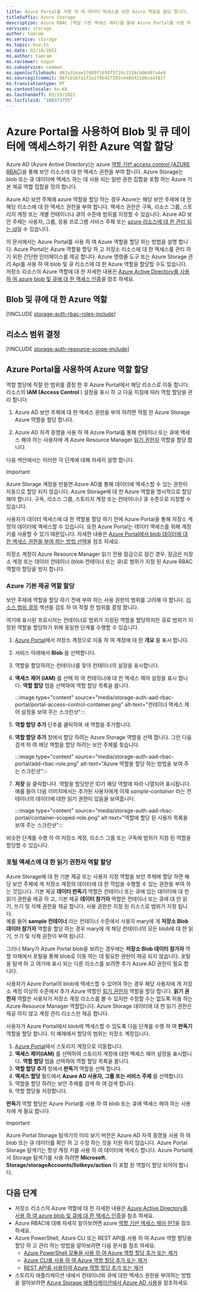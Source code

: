 ```yaml
---
title: Azure Portal를 사용 하 여 데이터 액세스를 위한 Azure 역할을 할당 합니다.
titleSuffix: Azure Storage
description: Azure RBAC (역할 기반 액세스 제어)를 통해 Azure Portal를 사용 하 여 Azure Active Directory 보안 주체에 권한을 할당 하는 방법을 알아봅니다. Azure Storage는 Azure AD를 통해 인증에 대 한 기본 제공 및 Azure 사용자 지정 역할을 지원 합니다.
services: storage
author: tamram
ms.service: storage
ms.topic: how-to
ms.date: 02/10/2021
ms.author: tamram
ms.reviewer: ozgun
ms.subservice: common
ms.openlocfilehash: d63a31eae57d09f1658f5f19c1518cb0648fa4e8
ms.sourcegitcommit: 867cb1b7a1f3a1f0b427282c648d411d0ca4f81f
ms.translationtype: MT
ms.contentlocale: ko-KR
ms.lasthandoff: 03/19/2021
ms.locfileid: "100373755"
---
```

# <a name="use-the-azure-portal-to-assign-an-azure-role-for-access-to-blob-and-queue-data"></a>Azure Portal을 사용하여 Blob 및 큐 데이터에 액세스하기 위한 Azure 역할 할당

Azure AD (Azure Active Directory)는 azure [역할 기반 access control (AZURE RBAC)](../../role-based-access-control/overview.md)을 통해 보안 리소스에 대 한 액세스 권한을 부여 합니다. Azure Storage는 blob 또는 큐 데이터에 액세스 하는 데 사용 되는 일반 권한 집합을 포함 하는 Azure 기본 제공 역할 집합을 정의 합니다.

Azure AD 보안 주체에 azure 역할을 할당 하는 경우 Azure는 해당 보안 주체에 대 한 해당 리소스에 대 한 액세스 권한을 부여 합니다. 액세스 권한은 구독, 리소스 그룹, 스토리지 계정 또는 개별 컨테이너나 큐의 수준에 범위를 지정할 수 있습니다. Azure AD 보안 주체는 사용자, 그룹, 응용 프로그램 서비스 주체 또는 [azure 리소스에 대 한 관리 되는 id](../../active-directory/managed-identities-azure-resources/overview.md)일 수 있습니다.

이 문서에서는 Azure Portal를 사용 하 여 Azure 역할을 할당 하는 방법을 설명 합니다. Azure Portal는 Azure 역할을 할당 하 고 저장소 리소스에 대 한 액세스를 관리 하기 위한 간단한 인터페이스를 제공 합니다. Azure 명령줄 도구 또는 Azure Storage 관리 Api를 사용 하 여 blob 및 큐 리소스에 대 한 Azure 역할을 할당할 수도 있습니다. 저장소 리소스의 Azure 역할에 대 한 자세한 내용은 [Azure Active Directory를 사용 하 여 azure blob 및 큐에 대 한 액세스 인증](storage-auth-aad.md)을 참조 하세요.

## <a name="azure-roles-for-blobs-and-queues"></a>Blob 및 큐에 대 한 Azure 역할

[!INCLUDE [storage-auth-rbac-roles-include](../../../includes/storage-auth-rbac-roles-include.md)]

## <a name="determine-resource-scope"></a>리소스 범위 결정

[!INCLUDE [storage-auth-resource-scope-include](../../../includes/storage-auth-resource-scope-include.md)]

## <a name="assign-azure-roles-using-the-azure-portal"></a>Azure Portal을 사용하여 Azure 역할 할당

역할 할당에 적절 한 범위를 결정 한 후 Azure Portal에서 해당 리소스로 이동 합니다. 리소스의 **IAM (Access Control** ) 설정을 표시 하 고 다음 지침에 따라 역할 할당을 관리 합니다.

1. Azure AD 보안 주체에 대 한 액세스 권한을 부여 하려면 적절 한 Azure Storage Azure 역할을 할당 합니다.

1. Azure AD 자격 증명을 사용 하 여 Azure Portal를 통해 컨테이너 또는 큐에 액세스 해야 하는 사용자에 게 Azure Resource Manager [읽기 권한자](../../role-based-access-control/built-in-roles.md#reader) 역할을 할당 합니다.

다음 섹션에서는 이러한 각 단계에 대해 자세히 설명 합니다.

> [!IMPORTANT]
> Azure Storage 계정을 만들면 Azure AD를 통해 데이터에 액세스할 수 있는 권한이 자동으로 할당 되지 않습니다. Azure Storage에 대 한 Azure 역할을 명시적으로 할당 해야 합니다. 구독, 리소스 그룹, 스토리지 계정 또는 컨테이너나 큐 수준으로 지정할 수 있습니다.
>
> 사용자가 데이터 액세스에 대 한 역할을 할당 하기 전에 Azure Portal을 통해 저장소 계정의 데이터에 액세스할 수 있습니다. 또한 Azure Portal는 데이터 액세스를 위해 계정 키를 사용할 수 있기 때문입니다. 자세한 내용은 [Azure Portal에서 blob 데이터에 대 한 액세스 권한을 부여 하는 방법 선택](../blobs/authorize-data-operations-portal.md)을 참조 하세요.
>
> 저장소 계정이 Azure Resource Manager 읽기 전용 잠금으로 잠긴 경우, 잠금은 저장소 계정 또는 데이터 컨테이너 (blob 컨테이너 또는 큐)로 범위가 지정 된 Azure RBAC 역할의 할당을 방지 합니다.

### <a name="assign-an-azure-built-in-role"></a>Azure 기본 제공 역할 할당

보안 주체에 역할을 할당 하기 전에 부여 하는 사용 권한의 범위를 고려해 야 합니다. [리소스 범위 결정](#determine-resource-scope) 섹션을 검토 하 여 적절 한 범위를 결정 합니다.

여기에 표시된 프로시저는 컨테이너로 범위가 지정된 역할을 할당하지만 큐로 범위가 지정된 역할을 할당하기 위해 동일한 단계를 수행할 수 있습니다.

1. [Azure Portal](https://portal.azure.com)에서 저장소 계정으로 이동 하 여 계정에 대 한 **개요** 를 표시 합니다.
1. 서비스 아래에서 **Blob** 을 선택합니다.
1. 역할을 할당하려는 컨테이너를 찾아 컨테이너의 설정을 표시합니다.
1. **액세스 제어 (IAM)** 를 선택 하 여 컨테이너에 대 한 액세스 제어 설정을 표시 합니다. **역할 할당** 탭을 선택하여 역할 할당 목록을 봅니다.

    :::image type="content" source="media/storage-auth-aad-rbac-portal/portal-access-control-container.png" alt-text="컨테이너 액세스 제어 설정을 보여 주는 스크린샷":::

1. **역할 할당 추가** 단추를 클릭하여 새 역할을 추가합니다.
1. **역할 할당 추가** 창에서 할당 하려는 Azure Storage 역할을 선택 합니다. 그런 다음 검색 하 여 해당 역할을 할당 하려는 보안 주체를 찾습니다.

    :::image type="content" source="media/storage-auth-aad-rbac-portal/add-rbac-role.png" alt-text="Azure 역할을 할당 하는 방법을 보여 주는 스크린샷":::

1. **저장** 을 클릭합니다. 역할을 할당받은 ID가 해당 역할에 따라 나열되어 표시됩니다. 예를 들어 다음 이미지에서는 추가된 사용자에게 이제 *sample-container* 라는 컨테이너의 데이터에 대한 읽기 권한이 있음을 보여줍니다.

    :::image type="content" source="media/storage-auth-aad-rbac-portal/container-scoped-role.png" alt-text="역할에 할당 된 사용자 목록을 보여 주는 스크린샷":::

비슷한 단계를 수행 하 여 저장소 계정, 리소스 그룹 또는 구독에 범위가 지정 된 역할을 할당할 수 있습니다.

### <a name="assign-the-reader-role-for-portal-access"></a>포털 액세스에 대 한 읽기 권한자 역할 할당

Azure Storage에 대 한 기본 제공 또는 사용자 지정 역할을 보안 주체에 할당 하면 해당 보안 주체에 게 저장소 계정의 데이터에 대 한 작업을 수행할 수 있는 권한을 부여 하는 것입니다. 기본 제공 **데이터 판독기** 역할은 컨테이너 또는 큐에 있는 데이터에 대 한 읽기 권한을 제공 하 고, 기본 제공 **데이터 참가자** 역할은 컨테이너 또는 큐에 대 한 읽기, 쓰기 및 삭제 권한을 제공 합니다. 사용 권한은 지정 된 리소스로 범위가 지정 됩니다.  
예를 들어 **sample 컨테이너** 라는 컨테이너 수준에서 사용자 mary에 게 **저장소 Blob 데이터 참가자** 역할을 할당 하는 경우 mary에 게 해당 컨테이너의 모든 blob에 대 한 읽기, 쓰기 및 삭제 권한이 부여 됩니다.

그러나 Mary가 Azure Portal blob을 보려는 경우에는 **저장소 Blob 데이터 참가자** 역할 자체에서 포털을 통해 blob로 이동 하는 데 필요한 권한이 제공 되지 않습니다. 포털을 탐색 하 고 여기에 표시 되는 다른 리소스를 보려면 추가 Azure AD 권한이 필요 합니다.

사용자가 Azure Portal의 blob에 액세스할 수 있어야 하는 경우 해당 사용자에 게 저장소 계정 이상의 수준에서 추가 Azure 역할인 [읽기 권한자](../../role-based-access-control/built-in-roles.md#reader) 역할을 할당 합니다. **읽기 권한자** 역할은 사용자가 저장소 계정 리소스를 볼 수 있지만 수정할 수는 없도록 허용 하는 Azure Resource Manager 역할입니다. Azure Storage 데이터에 대 한 읽기 권한은 제공 하지 않고 계정 관리 리소스만 제공 합니다.

사용자가 Azure Portal에서 blob에 액세스할 수 있도록 다음 단계를 수행 하 여 **판독기** 역할을 할당 합니다. 이 예제에서 할당의 범위는 저장소 계정입니다.

1. [Azure Portal](https://portal.azure.com)에서 스토리지 계정으로 이동합니다.
1. **액세스 제어(IAM)** 를 선택하여 스토리지 계정에 대한 액세스 제어 설정을 표시합니다. **역할 할당** 탭을 선택하여 역할 할당 목록을 봅니다.
1. **역할 할당 추가** 창에서 **판독기** 역할을 선택 합니다. 
1. **액세스 할당** 필드에서 **Azure AD 사용자, 그룹 또는 서비스 주체** 를 선택합니다.
1. 역할을 할당 하려는 보안 주체를 검색 하 여 검색 합니다.
1. 역할 할당을 저장합니다.

**판독기** 역할 할당은 Azure Portal를 사용 하 여 blob 또는 큐에 액세스 해야 하는 사용자에 게 필요 합니다.

> [!IMPORTANT]
> Azure Portal Storage 탐색기의 미리 보기 버전은 Azure AD 자격 증명을 사용 하 여 blob 또는 큐 데이터를 확인 하 고 수정 하는 것을 지원 하지 않습니다. Azure Portal Storage 탐색기는 항상 계정 키를 사용 하 여 데이터에 액세스 합니다. Azure Portal에서 Storage 탐색기를 사용 하려면 **Microsoft. Storage/storageAccounts/listkeys/action** 이 포함 된 역할이 할당 되어야 합니다.

## <a name="next-steps"></a>다음 단계

- 저장소 리소스의 Azure 역할에 대 한 자세한 내용은 [Azure Active Directory를 사용 하 여 azure blob 및 큐에 대 한 액세스 인증](storage-auth-aad.md)을 참조 하세요. 
- Azure RBAC에 대해 자세히 알아보려면 azure [역할 기반 액세스 제어 란?](../../role-based-access-control/overview.md)을 참조 하세요.
- Azure PowerShell, Azure CLI 또는 REST API를 사용 하 여 Azure 역할 할당을 할당 하 고 관리 하는 방법을 알아보려면 다음 문서를 참조 하세요.
    - [Azure PowerShell 모듈을 사용 하 여 Azure 역할 할당 추가 또는 제거](../../role-based-access-control/role-assignments-powershell.md)
    - [Azure CLI를 사용 하 여 Azure 역할 할당 추가 또는 제거](../../role-based-access-control/role-assignments-cli.md)
    - [REST API를 사용하여 Azure 역할 할당 추가 또는 제거](../../role-based-access-control/role-assignments-rest.md)
- 스토리지 애플리케이션 내에서 컨테이너와 큐에 대한 액세스 권한을 부여하는 방법을 알아보려면 [Azure Storage 애플리케이션에서 Azure AD 사용](storage-auth-aad-app.md)을 참조하세요.
